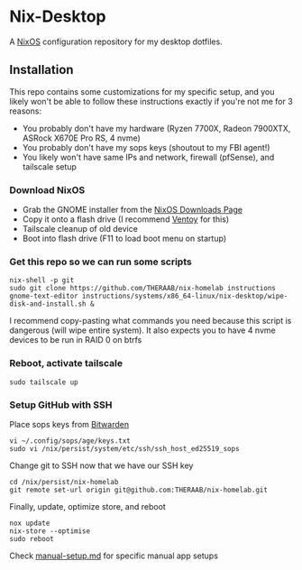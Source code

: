 # Nix-Desktop

A [NixOS](https://nixos.org/) configuration repository for my desktop dotfiles.

## Installation

This repo contains some customizations for my specific setup, and you likely won't be able to follow these instructions exactly
if you're not me for 3 reasons:

- You probably don't have my hardware (Ryzen 7700X, Radeon 7900XTX, ASRock X670E Pro RS, 4 nvme)
- You probably don't have my sops keys (shoutout to my FBI agent!)
- You likely won't have same IPs and network, firewall (pfSense), and tailscale setup

### Download NixOS

- Grab the GNOME installer from the [NixOS Downloads Page](https://nixos.org/download.html#nix-install-linux)
- Copy it onto a flash drive (I recommend [Ventoy](https://www.ventoy.net/en/index.html) for this)
- Tailscale cleanup of old device
- Boot into flash drive (F11 to load boot menu on startup)

### Get this repo so we can run some scripts

```console
nix-shell -p git
sudo git clone https://github.com/THERAAB/nix-homelab instructions
gnome-text-editor instructions/systems/x86_64-linux/nix-desktop/wipe-disk-and-install.sh &
```

I recommend copy-pasting what commands you need because this script is dangerous (will wipe entire system). It also
expects you to have 4 nvme devices to be run in RAID 0 on btrfs

### Reboot, activate tailscale

```console
sudo tailscale up
```

### Setup GitHub with SSH

Place sops keys from [Bitwarden](https://vault.bitwarden.com/#/login)

```console
vi ~/.config/sops/age/keys.txt
sudo vi /nix/persist/system/etc/ssh/ssh_host_ed25519_sops
```

Change git to SSH now that we have our SSH key

```console
cd /nix/persist/nix-homelab
git remote set-url origin git@github.com:THERAAB/nix-homelab.git
```

Finally, update, optimize store, and reboot

```console
nox update
nix-store --optimise
sudo reboot
```

Check [manual-setup.md](https://github.com/THERAAB/nix-homelab/blob/main/systems/x86_64-linux/nix-desktop/manual-setup.md) for specific manual app setups
